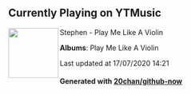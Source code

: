 ## Currently Playing on YTMusic

[<img align="left" width="100" src="https://lh3.googleusercontent.com/RPbBuR-vdTpRxVytQl7VxHHZSAe-L-a-jAxt7j497656LhZFoiaZBXEHwVVx-bvd3AUL8n_Nx57d5Uk">](https://music.youtube.com/channel/UC-pWHpBjdGG69N9mM2auIAA)

Stephen - Play Me Like A Violin

**Albums**: Play Me Like A Violin

Last updated at 17/07/2020 14:21

#### Generated with [20chan/github-now](https://github.com/20chan/github-now)


<!--
**20chan/20chan** is a ✨ _special_ ✨ repository because its `README.md` (this file) appears on your GitHub profile.

Here are some ideas to get you started:

- 🔭 I’m currently working on ...
- 🌱 I’m currently learning ...
- 👯 I’m looking to collaborate on ...
- 🤔 I’m looking for help with ...
- 💬 Ask me about ...
- 📫 How to reach me: ...
- 😄 Pronouns: ...
- ⚡ Fun fact: ...
-->

